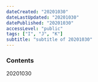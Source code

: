```yaml
---
dateCreated: "20201030"
dateLastUpdated: "20201030"
datePublished: "20201030"
accessLevel: "public"
tags: ["I", "J", "K"]
subtitle: "subtitle of 20201030"
---
```


### Contents

20201030